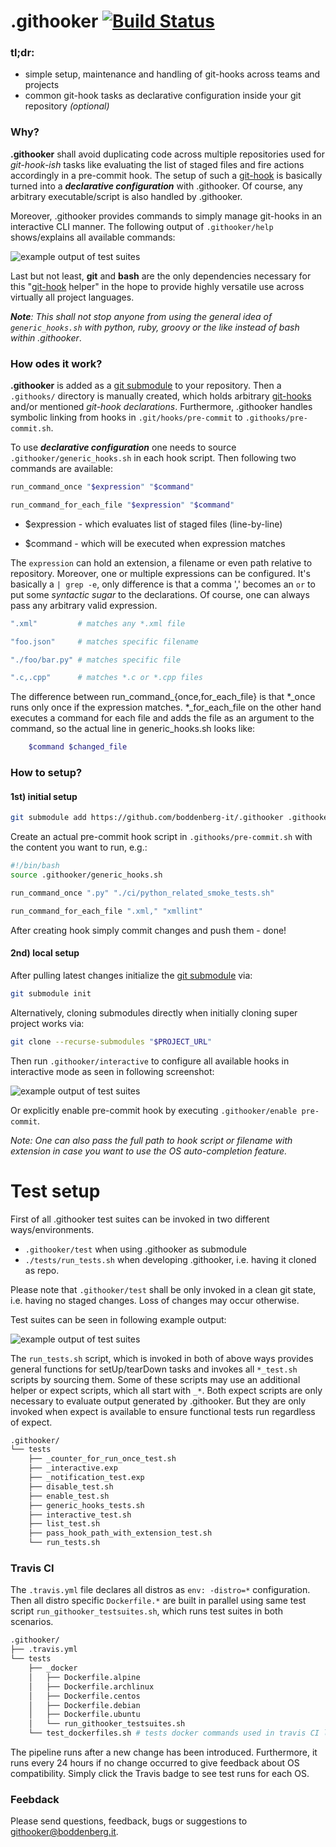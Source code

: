 # .githooker [![Build Status](https://travis-ci.com/boddenberg-it/.githooker.svg?branch=master)](https://travis-ci.com/boddenberg-it/.githooker)

### tl;dr: 

- simple setup, maintenance and handling of git-hooks across teams and projects
- common git-hook tasks as declarative configuration inside your git repository _(optional)_

### Why?

**.githooker** shall avoid duplicating code across multiple repositories used for _git-hook-ish_ tasks like evaluating the list of staged files and fire actions accordingly in a pre-commit hook. The setup of such a [git-hook](https://git-scm.com/docs/githooks) is basically turned into a **_declarative configuration_** with .githooker. Of course, any arbitrary executable/script is also handled by .githooker.

Moreover, .githooker provides commands to simply manage git-hooks in an interactive CLI manner. The following output of `.githooker/help` shows/explains all available commands:

![example output of test suites](https://boddenberg.it/github_pics/githooker/help_log.png)

Last but not least, **git** and **bash** are the only dependencies necessary for this "[git-hook](https://git-scm.com/docs/githooks) helper" in the hope to provide highly versatile use across virtually all project languages.

_***Note***: This shall not stop anyone from using the general idea of `generic_hooks.sh` with python, ruby, groovy or the like instead of bash within .githooker_.

### How odes it work?

**.githooker** is added as a [git submodule](https://git-scm.com/docs/git-submodule) to your repository. Then a `.githooks/` directory is manually created, which holds arbitrary [git-hooks](https://git-scm.com/docs/githooks) and/or mentioned _git-hook declarations_. Furthermore, .githooker handles symbolic linking from hooks in `.git/hooks/pre-commit` to `.githooks/pre-commit.sh`.

To use **_declarative configuration_** one needs to source `.githooker/generic_hooks.sh` in each hook script. Then following two commands are available:

```bash
run_command_once "$expression" "$command"

run_command_for_each_file "$expression" "$command"
```

- $expression - which evaluates list of staged files (line-by-line)

- $command - which will be executed when expression matches

The `expression` can hold an extension, a filename or even path relative to repository. Moreover, one or multiple expressions can be configured. It's basically a `| grep -e`, only difference is that a comma ',' becomes an `or` to put some _syntactic sugar_ to the declarations. Of course, one can always pass any arbitrary valid expression.

```bash
".xml"         # matches any *.xml file

"foo.json"     # matches specific filename

"./foo/bar.py" # matches specific file

".c,.cpp"      # matches *.c or *.cpp files
```

The difference between run_command_{once,for_each_file} is that *_once runs only once if the expression matches. *_for_each_file on the other hand executes a command for each file and adds the file as an argument to the command, so the actual line in generic_hooks.sh looks like:

```bash
    $command $changed_file
```

### How to setup?

#### 1st) initial setup 

```bash
git submodule add https://github.com/boddenberg-it/.githooker .githooker
```

Create an actual pre-commit hook script in `.githooks/pre-commit.sh` with the content you want to run, e.g.:

```bash
#!/bin/bash
source .githooker/generic_hooks.sh

run_command_once ".py" "./ci/python_related_smoke_tests.sh"

run_command_for_each_file ".xml," "xmllint"
```

After creating hook simply commit changes and push them - done!

#### 2nd) local setup

After pulling latest changes initialize the [git submodule](https://git-scm.com/docs/git-submodule) via:

```bash
git submodule init
```

Alternatively, cloning submodules directly when initially cloning super project works via:

```bash
git clone --recurse-submodules "$PROJECT_URL"
```

Then run `.githooker/interactive` to configure all available hooks in interactive mode as seen in following screenshot:

![example output of test suites](https://boddenberg.it/github_pics/githooker/interactive_log.png)

Or explicitly enable pre-commit hook by executing `.githooker/enable pre-commit`.

_Note: One can also pass the full path to hook script or filename with extension in case you want to use the OS auto-completion feature._


# Test setup

First of all .githooker test suites can be invoked in two different ways/environments.

- `.githooker/test` when using .githooker as submodule
- `./tests/run_tests.sh` when developing .githooker, i.e. having it cloned as repo.

Please note that `.githooker/test` shall be only invoked in a clean git state, i.e. having no staged changes. Loss of changes may occur otherwise.

Test suites can be seen in following example output:

![example output of test suites](https://boddenberg.it/github_pics/githooker/testsuites_log.png)

The `run_tests.sh` script, which is invoked in both of above ways provides general functions for setUp/tearDown tasks and invokes all `*_test.sh` scripts by sourcing them. Some of these scripts may use an additional helper or expect scripts, which all start with `_*`. Both expect scripts are only necessary to evaluate output generated by .githooker. But they are only invoked when expect is available to ensure functional tests run regardless of expect.

```bash
.githooker/
└── tests
    ├── _counter_for_run_once_test.sh
    ├── _interactive.exp
    ├── _notification_test.exp
    ├── disable_test.sh
    ├── enable_test.sh
    ├── generic_hooks_tests.sh
    ├── interactive_test.sh
    ├── list_test.sh
    ├── pass_hook_path_with_extension_test.sh
    └── run_tests.sh
```

### Travis CI

The `.travis.yml` file declares all distros as `env: -distro=*` configuration. Then all distro specific `Dockerfile.*` are built in parallel using same test script `run_githooker_testsuites.sh`, which runs test suites in both scenarios.

```bash
.githooker/
├── .travis.yml
└── tests
    ├── _docker
    │   ├── Dockerfile.alpine
    │   ├── Dockerfile.archlinux
    │   ├── Dockerfile.centos
    │   ├── Dockerfile.debian
    │   ├── Dockerfile.ubuntu
    │   └── run_githooker_testsuites.sh
    └── test_dockerfiles.sh # tests docker commands used in travis CI locally - sequentially though.
```

The pipeline runs after a new change has been introduced. Furthermore, it runs every 24 hours if no change occurred to give feedback about OS compatibility. Simply click the Travis badge to see test runs for each OS.

### Feebdack

Please send questions, feedback, bugs or suggestions to [githooker@boddenberg.it](mailto:githooker@boddenberg.it?subject=[.githooker]).
